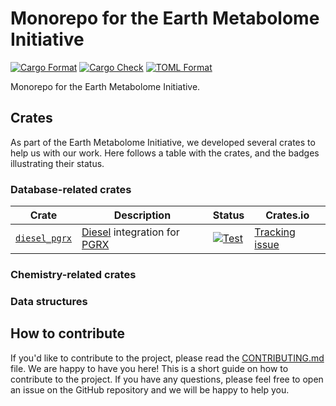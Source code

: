 # Monorepo for the Earth Metabolome Initiative

[![Cargo Format](https://github.com/earth-metabolome-initiative/emi-monorepo/actions/workflows/global-cargo-fmt.yml/badge.svg)](https://github.com/earth-metabolome-initiative/emi-monorepo/actions/workflows/global-cargo-fmt.yml)
[![Cargo Check](https://github.com/earth-metabolome-initiative/emi-monorepo/actions/workflows/global-check.yml/badge.svg)](https://github.com/earth-metabolome-initiative/emi-monorepo/actions/workflows/global-check.yml)
[![TOML Format](https://github.com/earth-metabolome-initiative/emi-monorepo/actions/workflows/global-toml-fmt.yml/badge.svg)](https://github.com/earth-metabolome-initiative/emi-monorepo/actions/workflows/global-toml-fmt.yml)

Monorepo for the Earth Metabolome Initiative.

## Crates

As part of the Earth Metabolome Initiative, we developed several crates to help us with our work.
Here follows a table with the crates, and the badges illustrating their status.

### Database-related crates

| Crate | Description | Status | Crates.io |
|-------|-------------|--------|-----------|
| [`diesel_pgrx`](https://github.com/earth-metabolome-initiative/emi-monorepo/tree/main/utils/diesel_pgrx) | [Diesel](https://docs.rs/diesel/latest/diesel/) integration for [PGRX](https://github.com/pgcentralfoundation/pgrx) | [![Test](https://github.com/earth-metabolome-initiative/emi-monorepo/actions/workflows/cargo-test-diesel-pgrx.yml/badge.svg)](https://github.com/earth-metabolome-initiative/emi-monorepo/actions/workflows/cargo-test-diesel-pgrx.yml) | [Tracking issue](https://github.com/earth-metabolome-initiative/emi-monorepo/issues/78) |

### Chemistry-related crates

### Data structures

## How to contribute

If you'd like to contribute to the project, please read the [CONTRIBUTING.md](CONTRIBUTING.md) file. We are happy to have you here! This is a short guide on how to contribute to the project. If you have any questions, please feel free to open an issue on the GitHub repository and we will be happy to help you.

